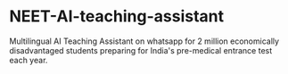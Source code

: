 # NEET-AI-teaching-assistant
Multilingual AI Teaching Assistant on whatsapp for 2 million economically disadvantaged students preparing for India's pre-medical entrance test each year.

